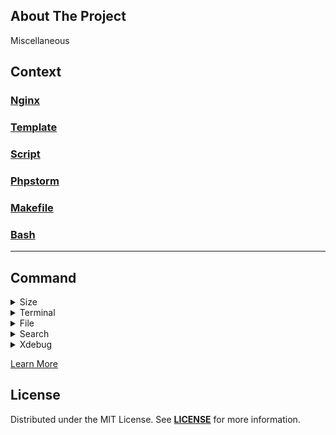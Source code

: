 ## About The Project
Miscellaneous  

## Context

### [Nginx](nginx)
### [Template](template)
### [Script](script)
### [Phpstorm](phpstorm)
### [Makefile](makefile)
### [Bash](bash)

--- 
## Command

<details>

<summary>Size</summary>

[//]: # (### You can add a header)

`df -h` # hard drive free space   
`du -hs /path` # size of a directory   
`du -hs /path/*` # size of a all directory inside   
`du -hs /path/* | sort -rh` # size of a all directory inside and sort by size desc

</details>

<details>

<summary>Terminal</summary>

[//]: # (### You can add a header)

`command & disown` # cmd should be started in an independent terminal


</details>

<details>

<summary>File</summary>

[//]: # (### You can add a header)

`truncate -s 0 file` # empty log files  
`unrar x -r file.rar` # unpack files


</details>


<details>

<summary>Search</summary>

[//]: # (### You can add a header)

```bash
# Search a File by Name
find -name <file_name>
```

```bash
# Search a File by Name - case-insensitive 
find -iname <file_name>
```


```bash
# Find a Directory in Linux
find /path/to/search -type d
```

```bash
# Find a Directory in Linux
find /path/to/search -size <size_of_the_file>
find /path/to/search -size +50M -size -100M
```


</details>



<details>

<summary>Xdebug</summary>

[//]: # (### You can add a header)

`sudo phpdismod xdebug` # disable xdebug  
`sudo phpenmod xdebug` # enable xdebug


</details>

[Learn More](./command)

## License
Distributed under the MIT License. See **[LICENSE][license]** for more information.


[//]: # (Links)
[license]: https://github.com/habibun/miscellaneous/blob/main/LICENSE
